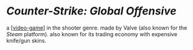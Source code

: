 # *Counter-Strike: Global Offensive*

a [[video-game]] in the shooter genre. made by Valve (also known for the *Steam* platform). also known for its trading economy with expensive knife/gun skins.

[//begin]: # "Autogenerated link references for markdown compatibility"
[video-game]: video-game.md "video game"
[//end]: # "Autogenerated link references"